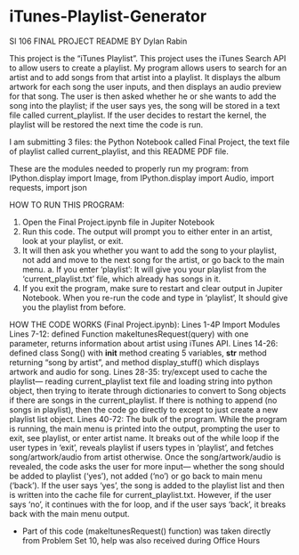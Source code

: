 # iTunes-Playlist-Generator
SI 106 FINAL PROJECT README BY Dylan Rabin

This project is the “iTunes Playlist”. This project uses the iTunes Search API to allow users to create a playlist. My program allows users to search for an artist and to add songs from that artist into a playlist. It displays the album artwork for each song the user inputs, and then displays an audio preview for that song. 
The user is then asked whether he or she wants to add the song into the playlist; if the user says yes, the song will be stored in a text file called current_playlist. If the user decides to restart the kernel, the playlist will be restored the next time the code is run.

I am submitting 3 files: the Python Notebook called Final Project, the text file of playlist called current_playlist, and this README PDF file.

These are the modules needed to properly run my program:
from IPython.display import Image, from IPython.display import Audio, import requests, import json

HOW TO RUN THIS PROGRAM:
1. Open the Final Project.ipynb file in Jupiter Notebook
2. Run this code. The output will prompt you to either enter in an artist, look at your playlist, or exit.
3. It will then ask you whether you want to add the song to your playlist, not add and move to the next song for the artist, or go back to the main menu.
     a. If you enter ‘playlist’: It will give you your playlist from the ‘current_playlist.txt’ file, which already has songs in it.
4. If you exit the program, make sure to restart and clear output in Jupiter Notebook. When you re-run the code and type in ‘playlist’, It should give you the playlist from before.

HOW THE CODE WORKS (Final Project.ipynb):
Lines 1-4P Import Modules
Lines 7-12: defined Function makeItunesRequest(query) with one parameter, returns information about artist using iTunes API.
Lines 14-26: defined class Song() with __init__ method creating 5 variables, __str__ method returning “song by artist”, and method display_stuff() which displays artwork and audio for song.
Lines 28-35: try/except used to cache the playlist— reading current_playlist text file and loading string into python object, then trying to iterate through dictionaries to convert to Song objects if there are songs in the current_playlist. If there is nothing to append (no songs in playlist), then the code go directly to except to just create a new playlist list object.
Lines 40-72: The bulk of the program. While the program is running, the main menu is printed into the output, prompting the user to exit, see playlist, or enter artist name. It breaks out of the while loop if the user types in ‘exit’, reveals playlist if users types in ‘playlist’, and fetches song/artwork/audio from artist otherwise. 
Once the song/artwork/audio is revealed, the code asks the user for more input— whether the song should be added to playlist (‘yes’), not added (‘no’) or go back to main menu (‘back’). If the user says ‘yes’, the song is added to the playlist list and then is written into the cache file for current_playlist.txt. However, if the user says ‘no’, it continues with the for loop, and if the user says ‘back’, it breaks back with the main menu output.    


* Part of this code (makeItunesRequest() function) was taken directly from Problem Set 10, help was also received during Office Hours


